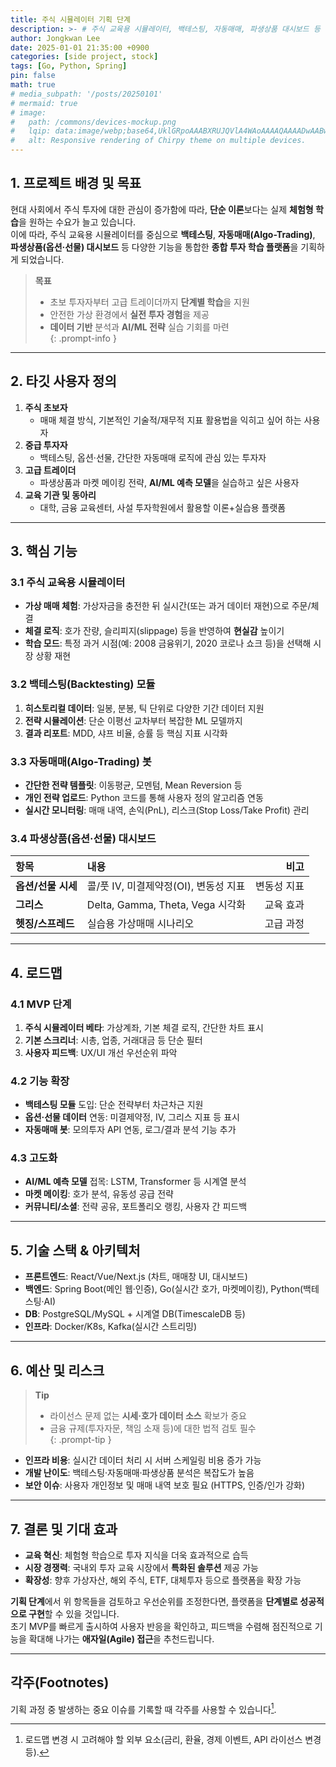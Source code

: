 ```yaml
---
title: 주식 시뮬레이터 기획 단계
description: >- # 주식 교육용 시뮬레이터, 백테스팅, 자동매매, 파생상품 대시보드 등 다양한 기능을 기획하는 단계별 로드맵.
author: Jongkwan Lee
date: 2025-01-01 21:35:00 +0900
categories: [side project, stock]
tags: [Go, Python, Spring]
pin: false
math: true
# media_subpath: '/posts/20250101'
# mermaid: true
# image:
#   path: /commons/devices-mockup.png
#   lqip: data:image/webp;base64,UklGRpoAAABXRUJQVlA4WAoAAAAQAAAADwAABwAAQUxQSDIAAAARL0AmbZurmr57yyIiqE8oiG0bejIYEQTgqiDA9vqnsUSI6H+oAERp2HZ65qP/VIAWAFZQOCBCAAAA8AEAnQEqEAAIAAVAfCWkAALp8sF8rgRgAP7o9FDvMCkMde9PK7euH5M1m6VWoDXf2FkP3BqV0ZYbO6NA/VFIAAAA
#   alt: Responsive rendering of Chirpy theme on multiple devices.
---
```


## 1. 프로젝트 배경 및 목표

현대 사회에서 주식 투자에 대한 관심이 증가함에 따라, **단순 이론**보다는 실제 **체험형 학습**을 원하는 수요가 늘고 있습니다.  
이에 따라, 주식 교육용 시뮬레이터를 중심으로 **백테스팅**, **자동매매(Algo-Trading)**, **파생상품(옵션·선물) 대시보드** 등 다양한 기능을 통합한 **종합 투자 학습 플랫폼**을 기획하게 되었습니다.

> **목표**  
> - 초보 투자자부터 고급 트레이더까지 **단계별 학습**을 지원  
> - 안전한 가상 환경에서 **실전 투자 경험**을 제공  
> - **데이터 기반** 분석과 **AI/ML 전략** 실습 기회를 마련  
{: .prompt-info }

---

## 2. 타깃 사용자 정의

1. **주식 초보자**  
   - 매매 체결 방식, 기본적인 기술적/재무적 지표 활용법을 익히고 싶어 하는 사용자
2. **중급 투자자**  
   - 백테스팅, 옵션·선물, 간단한 자동매매 로직에 관심 있는 투자자
3. **고급 트레이더**  
   - 파생상품과 마켓 메이킹 전략, **AI/ML 예측 모델**을 실습하고 싶은 사용자
4. **교육 기관 및 동아리**  
   - 대학, 금융 교육센터, 사설 투자학원에서 활용할 이론+실습용 플랫폼

---

## 3. 핵심 기능

### 3.1 주식 교육용 시뮬레이터

- **가상 매매 체험**: 가상자금을 충전한 뒤 실시간(또는 과거 데이터 재현)으로 주문/체결  
- **체결 로직**: 호가 잔량, 슬리피지(slippage) 등을 반영하여 **현실감** 높이기  
- **학습 모드**: 특정 과거 시점(예: 2008 금융위기, 2020 코로나 쇼크 등)을 선택해 시장 상황 재현

### 3.2 백테스팅(Backtesting) 모듈

1. **히스토리컬 데이터**: 일봉, 분봉, 틱 단위로 다양한 기간 데이터 지원  
2. **전략 시뮬레이션**: 단순 이평선 교차부터 복잡한 ML 모델까지  
3. **결과 리포트**: MDD, 샤프 비율, 승률 등 핵심 지표 시각화

### 3.3 자동매매(Algo-Trading) 봇

- **간단한 전략 템플릿**: 이동평균, 모멘텀, Mean Reversion 등  
- **개인 전략 업로드**: Python 코드를 통해 사용자 정의 알고리즘 연동  
- **실시간 모니터링**: 매매 내역, 손익(PnL), 리스크(Stop Loss/Take Profit) 관리

### 3.4 파생상품(옵션·선물) 대시보드

| 항목                 | 내용                                 | 비고      |
| :------------------- | :------------------------------------ | --------: |
| **옵션/선물 시세**  | 콜/풋 IV, 미결제약정(OI), 변동성 지표 | 변동성 지표 |
| **그리스**          | Delta, Gamma, Theta, Vega 시각화      | 교육 효과  |
| **헷징/스프레드**    | 실습용 가상매매 시나리오              | 고급 과정  |

---

## 4. 로드맵

### 4.1 MVP 단계
1. **주식 시뮬레이터 베타**: 가상계좌, 기본 체결 로직, 간단한 차트 표시
2. **기본 스크리너**: 시총, 업종, 거래대금 등 단순 필터
3. **사용자 피드백**: UX/UI 개선 우선순위 파악

### 4.2 기능 확장
- **백테스팅 모듈** 도입: 단순 전략부터 차근차근 지원  
- **옵션·선물 데이터** 연동: 미결제약정, IV, 그리스 지표 등 표시  
- **자동매매 봇**: 모의투자 API 연동, 로그/결과 분석 기능 추가

### 4.3 고도화
- **AI/ML 예측 모델** 접목: LSTM, Transformer 등 시계열 분석  
- **마켓 메이킹**: 호가 분석, 유동성 공급 전략  
- **커뮤니티/소셜**: 전략 공유, 포트폴리오 랭킹, 사용자 간 피드백

---

## 5. 기술 스택 & 아키텍처



- **프론트엔드**: React/Vue/Next.js (차트, 매매창 UI, 대시보드)  
- **백엔드**: Spring Boot(메인 웹·인증), Go(실시간 호가, 마켓메이킹), Python(백테스팅·AI)  
- **DB**: PostgreSQL/MySQL + 시계열 DB(TimescaleDB 등)  
- **인프라**: Docker/K8s, Kafka(실시간 스트리밍)

---

## 6. 예산 및 리스크

> **Tip**  
> - 라이선스 문제 없는 **시세·호가 데이터 소스** 확보가 중요  
> - 금융 규제(투자자문, 책임 소재 등)에 대한 법적 검토 필수  
{: .prompt-tip }

- **인프라 비용**: 실시간 데이터 처리 시 서버 스케일링 비용 증가 가능  
- **개발 난이도**: 백테스팅·자동매매·파생상품 분석은 복잡도가 높음  
- **보안 이슈**: 사용자 개인정보 및 매매 내역 보호 필요 (HTTPS, 인증/인가 강화)

---

## 7. 결론 및 기대 효과

- **교육 혁신**: 체험형 학습으로 투자 지식을 더욱 효과적으로 습득  
- **시장 경쟁력**: 국내외 투자 교육 시장에서 **특화된 솔루션** 제공 가능  
- **확장성**: 향후 가상자산, 해외 주식, ETF, 대체투자 등으로 플랫폼을 확장 가능

**기획 단계**에서 위 항목들을 검토하고 우선순위를 조정한다면, 플랫폼을 **단계별로 성공적으로 구현**할 수 있을 것입니다.  
초기 MVP를 빠르게 출시하여 사용자 반응을 확인하고, 피드백을 수렴해 점진적으로 기능을 확대해 나가는 **애자일(Agile) 접근**을 추천드립니다.

---

## 각주(Footnotes)

기획 과정 중 발생하는 중요 이슈를 기록할 때 각주를 사용할 수 있습니다[^roadmap-note].

[^roadmap-note]: 로드맵 변경 시 고려해야 할 외부 요소(금리, 환율, 경제 이벤트, API 라이선스 변경 등).
